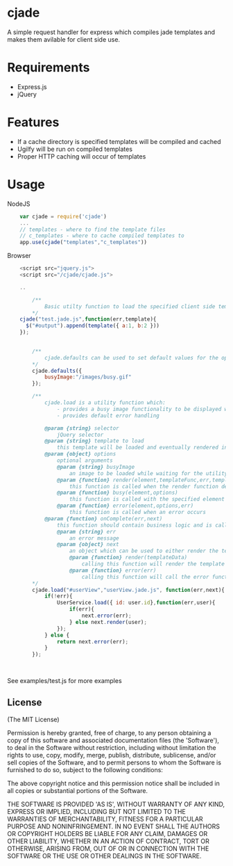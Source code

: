 # cjade

A simple request handler for express which compiles jade templates and
makes them avilable for client side use. 

# Requirements
 
 * Express.js
 * jQuery

# Features

 * If a cache directory is specified templates will be compiled and cached
 * Ugilfy will be run on compiled templates
 * Proper HTTP caching will occur of templates

# Usage

NodeJS

```javascript
    var cjade = require('cjade')
    ...
    // templates - where to find the template files
    // c_templates - where to cache compiled templates to
    app.use(cjade("templates","c_templates"))
```

Browser

```javascript
    <script src="jquery.js">
    <script src="/cjade/cjade.js">

    ..

		/**
			Basic utilty function to load the specified client side template
		*/
    cjade("test.jade.js",function(err,template){
      $("#output").append(template({ a:1, b:2 }))
    });
		

		/**
			cjade.defaults can be used to set default values for the options specified above
		*/
		cjade.defaults({
			busyImage:"/images/busy.gif"
		});

		/**
			cjade.load is a utility function which:
				- provides a busy image functionality to be displayed while the template is loaded and business logic is executed
				- provides default error handling

			@param {string} selector
				jQuery selector
			@param {string} template to load
				this template will be loaded and eventually rendered into the specified selector
			@param {object} options 
				optional arguments
				@param {string} busyImage	
					an image to be loaded while waiting for the utility function to finish
				@param {function} render(element,templateFunc,err,templateData)
					this function is called when the render function defined below is called to populate the templateData using the templateFunc into the specified jQuery element
				@param {function} busy(element,options)
					this function is called with the specified element prior to fetching the template and executing business logic
				@param {function} error(element,options,err)
					this function is called when an error occurs
			@param {function} onComplete(err,next)
				this function should contain business logic and is called after the template is loaded
				@param {string} err
					an error message
				@param {object} next
					an object which can be used to either render the template or specify an error
					@param {function} render(templateData)
						calling this function will render the template into the specified jQuery selector utilizing the templateData
					@param {function} error(err) 
						calling this function will call the error function specified in the options
		*/
		cjade.load("#userView","userView.jade.js", function(err,next){
			if(!err){
				UserService.load({ id: user.id},function(err,user){
					if(err){
						next.error(err);
					} else next.render(user);
				});	
			} else {
				return next.error(err);
			}
		});
	
		
```

See examples/test.js for more examples

## License 

(The MIT License)

Permission is hereby granted, free of charge, to any person obtaining
a copy of this software and associated documentation files (the
'Software'), to deal in the Software without restriction, including
without limitation the rights to use, copy, modify, merge, publish,
distribute, sublicense, and/or sell copies of the Software, and to
permit persons to whom the Software is furnished to do so, subject to
the following conditions:

The above copyright notice and this permission notice shall be
included in all copies or substantial portions of the Software.

THE SOFTWARE IS PROVIDED 'AS IS', WITHOUT WARRANTY OF ANY KIND,
EXPRESS OR IMPLIED, INCLUDING BUT NOT LIMITED TO THE WARRANTIES OF
MERCHANTABILITY, FITNESS FOR A PARTICULAR PURPOSE AND NONINFRINGEMENT.
IN NO EVENT SHALL THE AUTHORS OR COPYRIGHT HOLDERS BE LIABLE FOR ANY
CLAIM, DAMAGES OR OTHER LIABILITY, WHETHER IN AN ACTION OF CONTRACT,
TORT OR OTHERWISE, ARISING FROM, OUT OF OR IN CONNECTION WITH THE
SOFTWARE OR THE USE OR OTHER DEALINGS IN THE SOFTWARE.

